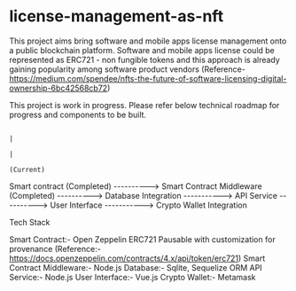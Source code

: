 # license-management-as-nft

This project aims bring software and mobile apps license management onto a public blockchain platform. Software and mobile apps license could be represented as ERC721 - non fungible tokens and this approach is already gaining popularity among software product vendors (Reference- https://medium.com/spendee/nfts-the-future-of-software-licensing-digital-ownership-6bc42568cb72)

This project is work in progress. Please refer below technical roadmap for progress and components to be built.

                                                                                            |
                                                                                            |
                                                                                        (Current)  

Smart contract (Completed) ----------> Smart Contract Middleware (Completed) ----------> Database Integration -----------> API Service ----------> User Interface -----------> Crypto Wallet Integration


Tech Stack

Smart Contract:- Open Zeppelin ERC721 Pausable with customization for provenance (Reference:- https://docs.openzeppelin.com/contracts/4.x/api/token/erc721)
Smart Contract Middleware:- Node.js
Database:- Sqlite, Sequelize ORM
API Service:- Node.js
User Interface:- Vue.js
Crypto Wallet:- Metamask
